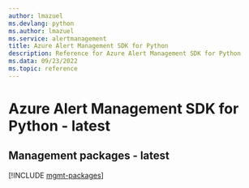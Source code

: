 ```yaml
---
author: lmazuel
ms.devlang: python
ms.author: lmazuel
ms.service: alertmanagement
title: Azure Alert Management SDK for Python
description: Reference for Azure Alert Management SDK for Python
ms.data: 09/23/2022
ms.topic: reference
---
```

# Azure Alert Management SDK for Python - latest

## Management packages - latest
[!INCLUDE [mgmt-packages](alert-management-mgmt-index.md)]
